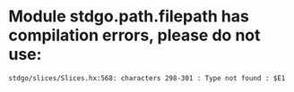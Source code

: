 # Module stdgo.path.filepath has compilation errors, please do not use:
```
stdgo/slices/Slices.hx:568: characters 298-301 : Type not found : $E1

```

